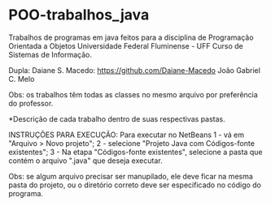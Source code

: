 # POO-trabalhos_java

Trabalhos de programas em java feitos para a disciplina de Programação Orientada a Objetos
Universidade Federal Fluminense - UFF
Curso de Sistemas de Informação.

Dupla: Daiane S. Macedo: https://github.com/Daiane-Macedo
João Gabriel C. Melo

Obs: os trabalhos têm todas as classes no mesmo arquivo por preferência do professor.

*Descrição de cada trabalho dentro de suas respectivas pastas.

INSTRUÇÕES PARA EXECUÇÃO:
Para executar no NetBeans
1 - vá em "Arquivo > Novo projeto";
2 - selecione "Projeto Java com Códigos-fonte existentes";
3 - Na etapa "Códigos-fonte existentes", selecione a pasta que contém o arquivo ".java" que deseja executar.

Obs: se algum arquivo precisar ser manupilado, ele deve ficar na mesma pasta do projeto, ou o diretório correto deve ser especificado no código do programa.


